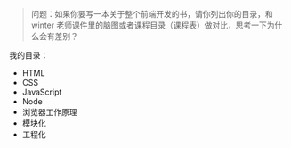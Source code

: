 > 问题：如果你要写一本关于整个前端开发的书，请你列出你的目录，和 winter 老师课件里的脑图或者课程目录（课程表）做对比，思考一下为什么会有差别？


我的目录：

- HTML
- CSS
- JavaScript
- Node
- 浏览器工作原理
- 模块化
- 工程化
